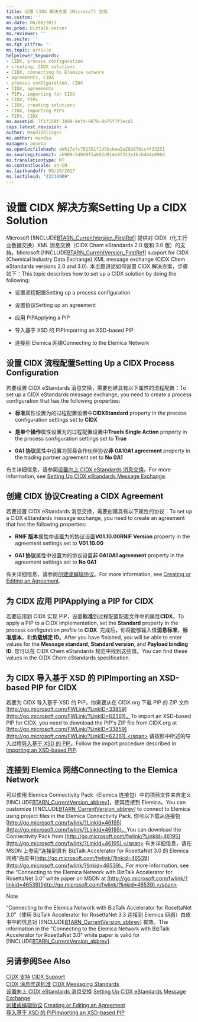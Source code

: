 ```yaml
---
title: 设置 CIDX 解决方案 |Microsoft 文档
ms.custom: ''
ms.date: 06/08/2017
ms.prod: biztalk-server
ms.reviewer: ''
ms.suite: ''
ms.tgt_pltfrm: ''
ms.topic: article
helpviewer_keywords:
- CIDX, process configuration
- creating, CIDX solutions
- CIDX, connecting to Elemica network
- agreements, CIDX
- process configuration, CIDX
- CIDX, agreements
- PIPs, importing for CIDX
- CIDX, PIPs
- CIDX, creating solutions
- CIDX, importing PIPs
- PIPs, CIDX
ms.assetid: 7f1f159f-3b09-4efd-907b-9a75f7f3ecd1
caps.latest.revision: 4
author: MandiOhlinger
ms.author: mandia
manager: anneta
ms.openlocfilehash: ab617efc701551f1d5bcbae2a292676cc4f33251
ms.sourcegitcommit: cb908c540d8f1a692d01dc8f313e16cb4b4e696d
ms.translationtype: MT
ms.contentlocale: zh-CN
ms.lasthandoff: 09/20/2017
ms.locfileid: "22210909"
---
```

# <a name="setting-up-a-cidx-solution"></a><span data-ttu-id="7f804-102">设置 CIDX 解决方案</span><span class="sxs-lookup"><span data-stu-id="7f804-102">Setting Up a CIDX Solution</span></span>
<span data-ttu-id="7f804-103">Microsoft [!INCLUDE[BTARN_CurrentVersion_FirstRef](../../includes/btarn-currentversion-firstref-md.md)] 提供对 CIDX（化工行业数据交换）XML 消息交换（CIDX Chem eStandards 2.0 版和 3.0 版）的支持。</span><span class="sxs-lookup"><span data-stu-id="7f804-103">Microsoft [!INCLUDE[BTARN_CurrentVersion_FirstRef](../../includes/btarn-currentversion-firstref-md.md)] support for CIDX (Chemical Industry Data Exchange) XML message exchange (CIDX Chem eStandards versions 2.0 and 3.0).</span></span> <span data-ttu-id="7f804-104">本主题讲述如何设置 CIDX 解决方案，步骤如下：</span><span class="sxs-lookup"><span data-stu-id="7f804-104">This topic describes how to set up a CIDX solution by doing the following:</span></span>  
  
-   <span data-ttu-id="7f804-105">设置流程配置</span><span class="sxs-lookup"><span data-stu-id="7f804-105">Setting up a process configuration</span></span>  
  
-   <span data-ttu-id="7f804-106">设置协议</span><span class="sxs-lookup"><span data-stu-id="7f804-106">Setting up an agreement</span></span>  
  
-   <span data-ttu-id="7f804-107">应用 PIP</span><span class="sxs-lookup"><span data-stu-id="7f804-107">Applying a PIP</span></span>  
  
-   <span data-ttu-id="7f804-108">导入基于 XSD 的 PIP</span><span class="sxs-lookup"><span data-stu-id="7f804-108">Importing an XSD-based PIP</span></span>  
  
-   <span data-ttu-id="7f804-109">连接到 Elemica 网络</span><span class="sxs-lookup"><span data-stu-id="7f804-109">Connecting to the Elemica Network</span></span>  
  
## <a name="setting-up-a-cidx-process-configuration"></a><span data-ttu-id="7f804-110">设置 CIDX 流程配置</span><span class="sxs-lookup"><span data-stu-id="7f804-110">Setting Up a CIDX Process Configuration</span></span>  
 <span data-ttu-id="7f804-111">若要设置 CIDX eStandards 消息交换，需要创建具有以下属性的流程配置：</span><span class="sxs-lookup"><span data-stu-id="7f804-111">To set up a CIDX eStandards message exchange, you need to create a process configuration that has the following properties:</span></span>  
  
-   <span data-ttu-id="7f804-112">**标准**属性设置为的过程配置设置中**CIDX**</span><span class="sxs-lookup"><span data-stu-id="7f804-112">**Standard** property in the process configuration settings set to **CIDX**</span></span>  
  
-   <span data-ttu-id="7f804-113">**是单个操作**属性设置为的过程配置设置中**True**</span><span class="sxs-lookup"><span data-stu-id="7f804-113">**Is Single Action** property in the process configuration settings set to **True**</span></span>  
  
-   <span data-ttu-id="7f804-114">**0A1 协议**属性中设置为贸易合作伙伴协议**非 0A1**</span><span class="sxs-lookup"><span data-stu-id="7f804-114">**0A1 agreement** property in the trading partner agreement set to **No 0A1**</span></span>  
  
 <span data-ttu-id="7f804-115">有关详细信息，请参阅[设置向上 CIDX eStandards 消息交换](../../adapters-and-accelerators/accelerator-rosettanet/setting-up-cidx-estandards-message-exchange.md)。</span><span class="sxs-lookup"><span data-stu-id="7f804-115">For more information, see [Setting Up CIDX eStandards Message Exchange](../../adapters-and-accelerators/accelerator-rosettanet/setting-up-cidx-estandards-message-exchange.md).</span></span>  
  
## <a name="creating-a-cidx-agreement"></a><span data-ttu-id="7f804-116">创建 CIDX 协议</span><span class="sxs-lookup"><span data-stu-id="7f804-116">Creating a CIDX Agreement</span></span>  
 <span data-ttu-id="7f804-117">若要设置 CIDX eStandards 消息交换，需要创建具有以下属性的协议：</span><span class="sxs-lookup"><span data-stu-id="7f804-117">To set up a CIDX eStandards message exchange, you need to create an agreement that has the following properties:</span></span>  
  
-   <span data-ttu-id="7f804-118">**RNIF 版本**属性中设置为的协议设置**V01.10.00**</span><span class="sxs-lookup"><span data-stu-id="7f804-118">**RNIF Version** property in the agreement settings set to **V01.10.00**</span></span>  
  
-   <span data-ttu-id="7f804-119">**0A1 协议**属性中设置为的协议设置**非 0A1**</span><span class="sxs-lookup"><span data-stu-id="7f804-119">**0A1 agreement** property in the agreement settings set to **No 0A1**</span></span>  
  
 <span data-ttu-id="7f804-120">有关详细信息，请参阅[创建或编辑协议](../../adapters-and-accelerators/accelerator-rosettanet/creating-or-editing-an-agreement.md)。</span><span class="sxs-lookup"><span data-stu-id="7f804-120">For more information, see [Creating or Editing an Agreement](../../adapters-and-accelerators/accelerator-rosettanet/creating-or-editing-an-agreement.md).</span></span>  
  
## <a name="applying-a-pip-for-cidx"></a><span data-ttu-id="7f804-121">为 CIDX 应用 PIP</span><span class="sxs-lookup"><span data-stu-id="7f804-121">Applying a PIP for CIDX</span></span>  
 <span data-ttu-id="7f804-122">若要应用到 CIDX 实现 PIP，设置**标准**到过程配置配置文件中的属性**CIDX**。</span><span class="sxs-lookup"><span data-stu-id="7f804-122">To apply a PIP to a CIDX implementation, set the **Standard** property in the process configuration profile to **CIDX**.</span></span> <span data-ttu-id="7f804-123">完成后，你将能够输入值**消息标准**，**标准版本**，和**负载绑定 ID**。</span><span class="sxs-lookup"><span data-stu-id="7f804-123">After you have finished, you will be able to enter values for the **Message standard**, **Standard version**, and **Payload binding ID**.</span></span> <span data-ttu-id="7f804-124">您可以在 CIDX Chem eStandards 规范中找到这些值。</span><span class="sxs-lookup"><span data-stu-id="7f804-124">You can find these values in the CIDX Chem eStandards specification.</span></span>  
  
## <a name="importing-an-xsd-based-pip-for-cidx"></a><span data-ttu-id="7f804-125">为 CIDX 导入基于 XSD 的 PIP</span><span class="sxs-lookup"><span data-stu-id="7f804-125">Importing an XSD-based PIP for CIDX</span></span>  
 <span data-ttu-id="7f804-126">若要为 CIDX 导入基于 XSD 的 PIP，你需要从在 CIDX.org 下载 PIP 的 ZIP 文件[http://go.microsoft.com/FWLink/?LinkID=33859](http://go.microsoft.com/FWLink/?LinkID=62361)。</span><span class="sxs-lookup"><span data-stu-id="7f804-126">To import an XSD-based PIP for CIDX, you need to download the PIP's ZIP file from CIDX.org at [http://go.microsoft.com/FWLink/?LinkID=33859](http://go.microsoft.com/FWLink/?LinkID=62361).</span></span> <span data-ttu-id="7f804-127">请按照中所述的导入过程[导入基于 XSD 的 PIP](../../adapters-and-accelerators/accelerator-rosettanet/importing-an-xsd-based-pip.md)。</span><span class="sxs-lookup"><span data-stu-id="7f804-127">Follow the import procedure described in [Importing an XSD-based PIP](../../adapters-and-accelerators/accelerator-rosettanet/importing-an-xsd-based-pip.md).</span></span>  
  
## <a name="connecting-to-the-elemica-network"></a><span data-ttu-id="7f804-128">连接到 Elemica 网络</span><span class="sxs-lookup"><span data-stu-id="7f804-128">Connecting to the Elemica Network</span></span>  
 <span data-ttu-id="7f804-129">可以使用 Elemica Connectivity Pack（Elemica 连接包）中的项目文件来自定义 [!INCLUDE[BTARN_CurrentVersion_abbrev](../../includes/btarn-currentversion-abbrev-md.md)]，使其连接到 Elemica。</span><span class="sxs-lookup"><span data-stu-id="7f804-129">You can customize [!INCLUDE[BTARN_CurrentVersion_abbrev](../../includes/btarn-currentversion-abbrev-md.md)] to connect to Elemica using project files in the Elemica Connectivity Pack.</span></span> <span data-ttu-id="7f804-130">你可以下载从连接包[http://go.microsoft.com/fwlink/?LinkId=46195](http://go.microsoft.com/fwlink/?LinkId=46195)。</span><span class="sxs-lookup"><span data-stu-id="7f804-130">You can download the Connectivity Pack from [http://go.microsoft.com/fwlink/?LinkId=46195](http://go.microsoft.com/fwlink/?LinkId=46195).</span></span> <span data-ttu-id="7f804-131">有关详细信息，请在 MSDN 上参阅"连接到具有 BizTalk Accelerator for RosettaNet 3.0 的 Elemica 网络"白皮书[http://go.microsoft.com/fwlink/?linkid=46539](http://go.microsoft.com/fwlink/?linkid=46539)。</span><span class="sxs-lookup"><span data-stu-id="7f804-131">For more information, see the “Connecting to the Elemica Network with BizTalk Accelerator for RosettaNet 3.0” white paper on MSDN at [http://go.microsoft.com/fwlink/?linkid=46539](http://go.microsoft.com/fwlink/?linkid=46539).</span></span>  
  
> [!NOTE]
>  <span data-ttu-id="7f804-132">“Connecting to the Elemica Network with BizTalk Accelerator for RosettaNet 3.0”（使用 BizTalk Accelerator for RosettaNet 3.3 连接到 Elemica 网络）白皮书中的信息对 [!INCLUDE[BTARN_CurrentVersion_abbrev](../../includes/btarn-currentversion-abbrev-md.md)] 有效。</span><span class="sxs-lookup"><span data-stu-id="7f804-132">The information in the "Connecting to the Elemica Network with BizTalk Accelerator for RosettaNet 3.0" white paper is valid for [!INCLUDE[BTARN_CurrentVersion_abbrev](../../includes/btarn-currentversion-abbrev-md.md)].</span></span>  
  
## <a name="see-also"></a><span data-ttu-id="7f804-133">另请参阅</span><span class="sxs-lookup"><span data-stu-id="7f804-133">See Also</span></span>  
 <span data-ttu-id="7f804-134">[CIDX 支持](../../adapters-and-accelerators/accelerator-rosettanet/cidx-support.md) </span><span class="sxs-lookup"><span data-stu-id="7f804-134">[CIDX Support](../../adapters-and-accelerators/accelerator-rosettanet/cidx-support.md) </span></span>  
 <span data-ttu-id="7f804-135">[CIDX 消息传送标准](../../adapters-and-accelerators/accelerator-rosettanet/cidx-messaging-standards.md) </span><span class="sxs-lookup"><span data-stu-id="7f804-135">[CIDX Messaging Standards](../../adapters-and-accelerators/accelerator-rosettanet/cidx-messaging-standards.md) </span></span>  
 <span data-ttu-id="7f804-136">[设置向上 CIDX eStandards 消息交换](../../adapters-and-accelerators/accelerator-rosettanet/setting-up-cidx-estandards-message-exchange.md) </span><span class="sxs-lookup"><span data-stu-id="7f804-136">[Setting Up CIDX eStandards Message Exchange](../../adapters-and-accelerators/accelerator-rosettanet/setting-up-cidx-estandards-message-exchange.md) </span></span>  
 <span data-ttu-id="7f804-137">[创建或编辑协议](../../adapters-and-accelerators/accelerator-rosettanet/creating-or-editing-an-agreement.md) </span><span class="sxs-lookup"><span data-stu-id="7f804-137">[Creating or Editing an Agreement](../../adapters-and-accelerators/accelerator-rosettanet/creating-or-editing-an-agreement.md) </span></span>  
 [<span data-ttu-id="7f804-138">导入基于 XSD 的 PIP</span><span class="sxs-lookup"><span data-stu-id="7f804-138">Importing an XSD-based PIP</span></span>](../../adapters-and-accelerators/accelerator-rosettanet/importing-an-xsd-based-pip.md)